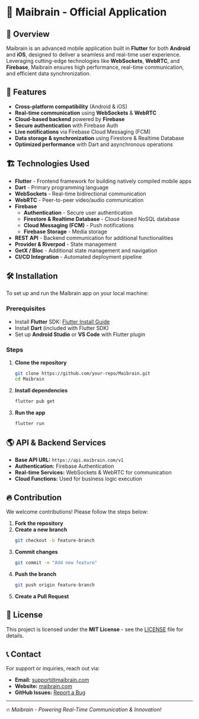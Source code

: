 # 📱 Maibrain - Official Application

## 🚀 Overview
Maibrain is an advanced mobile application built in **Flutter** for both **Android** and **iOS**, designed to deliver a seamless and real-time user experience. Leveraging cutting-edge technologies like **WebSockets**, **WebRTC**, and **Firebase**, Maibrain ensures high performance, real-time communication, and efficient data synchronization.

## 📌 Features
- **Cross-platform compatibility** (Android & iOS)
- **Real-time communication** using **WebSockets** & **WebRTC**
- **Cloud-based backend** powered by **Firebase**
- **Secure authentication** with Firebase Auth
- **Live notifications** via Firebase Cloud Messaging (FCM) 
- **Data storage & synchronization** using Firestore & Realtime Database
- **Optimized performance** with Dart and asynchronous operations

## 🏗️ Technologies Used
- **Flutter** - Frontend framework for building natively compiled mobile apps
- **Dart** - Primary programming language
- **WebSockets** - Real-time bidirectional communication
- **WebRTC** - Peer-to-peer video/audio communication
- **Firebase**
  - **Authentication** - Secure user authentication
  - **Firestore & Realtime Database** - Cloud-based NoSQL database
  - **Cloud Messaging (FCM)** - Push notifications
  - **Firebase Storage** - Media storage
- **REST API** - Backend communication for additional functionalities
- **Provider & Riverpod** - State management
- **GetX / Bloc** - Additional state management and navigation
- **CI/CD Integration** - Automated deployment pipeline

## 🛠️ Installation
To set up and run the Maibrain app on your local machine:

### Prerequisites
- Install **Flutter** SDK: [Flutter Install Guide](https://flutter.dev/docs/get-started/install)
- Install **Dart** (included with Flutter SDK)
- Set up **Android Studio** or **VS Code** with Flutter plugin

### Steps
1. **Clone the repository**
   ```bash
   git clone https://github.com/your-repo/Maibrain.git
   cd Maibrain
   ```
2. **Install dependencies**
   ```bash
   flutter pub get
   ```
3. **Run the app**
   ```bash
   flutter run
   ```

## 🌎 API & Backend Services
- **Base API URL:** `https://api.maibrain.com/v1`
- **Authentication:** Firebase Authentication
- **Real-time Services:** WebSockets & WebRTC for communication
- **Cloud Functions:** Used for business logic execution

## 🔥 Contribution
We welcome contributions! Please follow the steps below:
1. **Fork the repository**
2. **Create a new branch**
   ```bash
   git checkout -b feature-branch
   ```
3. **Commit changes**
   ```bash
   git commit -m "Add new feature"
   ```
4. **Push the branch**
   ```bash
   git push origin feature-branch
   ```
5. **Create a Pull Request**

## 📜 License
This project is licensed under the **MIT License** - see the [LICENSE](LICENSE) file for details.

## 📞 Contact
For support or inquiries, reach out via:
- **Email:** support@maibrain.com
- **Website:** [maibrain.com](https://maibrain.com)
- **GitHub Issues:** [Report a Bug](https://github.com/your-repo/Maibrain/issues)

---

🔥 *Maibrain - Powering Real-Time Communication & Innovation!*